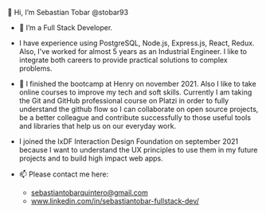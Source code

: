 
👋 Hi, I’m Sebastian Tobar @stobar93

+ 👀 I’m a Full Stack Developer.
+ I have experience using PostgreSQL, Node.js, Express.js, React, Redux. 
Also, I've worked for almost 5 years as an Industrial Engineer. I like to integrate both careers to provide practical solutions to complex problems.

+ 🌱 I finished the bootcamp at Henry on november 2021. Also I like to take online courses to improve my tech and soft skills.
Currently I am taking the Git and GitHub professional course on Platzi in order to fully understand the github flow so I can 
collaborate on open source projects, be a better colleague and contribute successfully to those useful tools and libraries that help us on our everyday work.

+ I joined the IxDF Interaction Design Foundation on september 2021 because I want to understand the UX principles to use them
in my future projects and to build high impact web apps.

+ 📫 Please contact me here:
  + sebastiantobarquintero@gmail.com
  + www.linkedin.com/in/sebastiantobar-fullstack-dev/


<!---
stobar93/stobar93 is a ✨ special ✨ repository because its `README.md` (this file) appears on your GitHub profile.
You can click the Preview link to take a look at your changes.
--->
